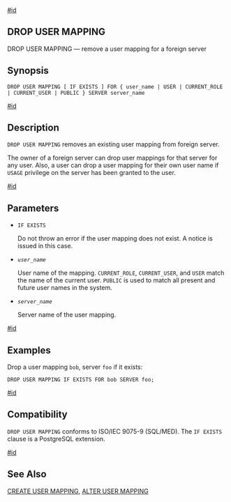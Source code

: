 [#id](#SQL-DROPUSERMAPPING)

## DROP USER MAPPING

DROP USER MAPPING — remove a user mapping for a foreign server

## Synopsis

```
DROP USER MAPPING [ IF EXISTS ] FOR { user_name | USER | CURRENT_ROLE | CURRENT_USER | PUBLIC } SERVER server_name
```

[#id](#id-1.9.3.144.5)

## Description

`DROP USER MAPPING` removes an existing user mapping from foreign server.

The owner of a foreign server can drop user mappings for that server for any user. Also, a user can drop a user mapping for their own user name if `USAGE` privilege on the server has been granted to the user.

[#id](#id-1.9.3.144.6)

## Parameters

* `IF EXISTS`

  Do not throw an error if the user mapping does not exist. A notice is issued in this case.

* *`user_name`*

  User name of the mapping. `CURRENT_ROLE`, `CURRENT_USER`, and `USER` match the name of the current user. `PUBLIC` is used to match all present and future user names in the system.

* *`server_name`*

  Server name of the user mapping.

[#id](#id-1.9.3.144.7)

## Examples

Drop a user mapping `bob`, server `foo` if it exists:

```
DROP USER MAPPING IF EXISTS FOR bob SERVER foo;
```

[#id](#id-1.9.3.144.8)

## Compatibility

`DROP USER MAPPING` conforms to ISO/IEC 9075-9 (SQL/MED). The `IF EXISTS` clause is a PostgreSQL extension.

[#id](#id-1.9.3.144.9)

## See Also

[CREATE USER MAPPING](sql-createusermapping), [ALTER USER MAPPING](sql-alterusermapping)